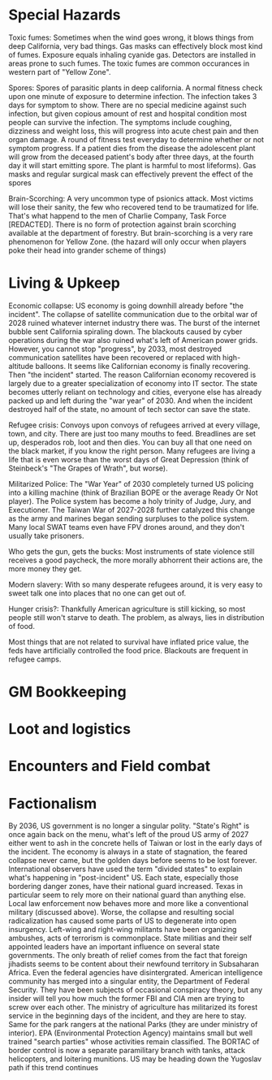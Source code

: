 # Special Hazards
Toxic fumes: Sometimes when the wind goes wrong, it blows things from deep California, very bad things. Gas masks can effectively block most kind of fumes. Exposure equals inhaling cyanide gas. Detectors are installed in areas prone to such fumes. The toxic fumes are common occurances in western part of "Yellow Zone". 

Spores: Spores of parasitic plants in deep california. A normal fitness check upon one minute of exposure to determine infection. The infection takes 3 days for symptom to show. There are no special medicine against such infection, but given copious amount of rest and hospital condition most people can survive the infection. The symptoms include coughing, dizziness and weight loss, this will progress into acute chest pain and then organ damage. A round of fitness test everyday to determine whether or not symptom progress. If a patient dies from the disease the adolescent plant will grow from the deceased patient's body after three days, at the fourth day it will start emitting spore. The plant is harmful to most lifeforms). Gas masks and regular surgical mask can effectively prevent the effect of the spores

Brain-Scorching: A very uncommon type of psionics attack. Most victims will lose their sanity, the few who recovered tend to be traumatized for life. That's what happend to the men of Charlie Company, Task Force [REDACTED]. There is no form of protection against brain scorching available at the department of forestry. But brain-scorching is a very rare phenomenon for Yellow Zone. (the hazard will only occur when players poke their head into grander scheme of things) 

# Living & Upkeep
Economic collapse: US economy is going downhill already before "the incident".  The collapse of satellite communication due to the orbital war of 2028 ruined whatever internet industry there was. The burst of the internet bubble sent California spiraling down. The blackouts caused by cyber operations during the war also ruined what's left of American power grids. However, you cannot stop "progress", by 2033, most destroyed communication satellites have been recovered or replaced with high-altitude balloons. It seems like Californian economy is finally recovering. Then "the incident" started. The reason Californian economy recovered is largely due to a greater specialization of economy into IT sector. The state becomes utterly reliant on technology and cities, everyone else has already packed up and left during the "war year" of 2030. And when the incident destroyed half of the state, no amount of tech sector can save the state. 

Refugee crisis: Convoys upon convoys of refugees arrived at every village, town, and city. There are just too many mouths to feed. Breadlines are set up, desperados rob, loot and then dies. You can buy all that one need on the black market, if you know the right person. Many refugees are living a life that is even worse than the worst days of Great Depression (think of Steinbeck's "The Grapes of Wrath", but worse). 

Militarized Police: The "War Year" of 2030 completely turned US policing into a killing machine (think of Brazilian BOPE or the average Ready Or Not player). The Police system has become a holy trinity of Judge, Jury, and Executioner. The Taiwan War of 2027-2028 further catalyzed this change as the army and marines began sending surpluses to the police system. Many local SWAT teams even have FPV drones around, and they don't usually take prisoners.  

Who gets the gun, gets the bucks: Most instruments of state violence still receives a good paycheck, the more morally abhorrent their actions are, the more money they get. 

Modern slavery: With so many desperate refugees around, it is very easy to sweet talk one into places that no one can get out of. 

Hunger crisis?: Thankfully American agriculture is still kicking, so most people still won't starve to death. The problem, as always, lies in distribution of food. 

Most things that are not related to survival have inflated price value, the feds have artificially controlled the food price. Blackouts are frequent in refugee camps. 
# GM Bookkeeping
# Loot and logistics
# Encounters and Field combat
# Factionalism
By 2036, US government is no longer a singular polity. "State's Right" is once again back on the menu, what's left of the proud US army of 2027 either went to ash in the concrete hells of Taiwan or lost in the early days of the incident. The economy is always in a state of stagnation, the feared collapse never came, but the golden days before seems to be lost forever. International observers have used the term "divided states" to explain what's happening in "post-incident" US. Each state, especially those bordering danger zones, have their national guard increased. Texas in particular seem to rely more on their national guard than anything else. Local law enforcement now behaves more and more like a conventional military (discussed above). Worse, the collapse and resulting social radicalization has caused some parts of US to degenerate into open insurgency. Left-wing and right-wing militants have been organizing ambushes, acts of terrorism is commonplace. State militias and their self appointed leaders have an important influence on several state governments. The only breath of relief comes from the fact that foreign jihadists seems to be content about their newfound territory in Subsaharan Africa. Even the federal agencies have disintergrated. American intelligence community has merged into a singular entity, the Department of Federal Security. They have been subjects of occasional conspiracy theory, but any insider will tell you how much the former FBI and CIA men are trying to screw over each other. The ministry of agriculture has militarized its forest service in the beginning days of the incident, and they are here to stay. Same for the park rangers at the national Parks (they are under ministry of interior). EPA (Environmental Protection Agency) maintains small but well trained "search parties" whose activities remain classified. The BORTAC of border control is now a separate paramilitary branch with tanks, attack helicopters, and loitering munitions. US may be heading down the Yugoslav path if this trend continues
